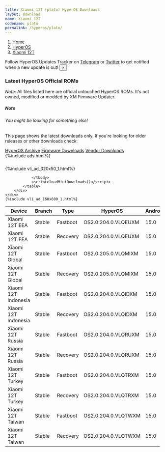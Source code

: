 ```yaml
---
title: Xiaomi 12T (plato) HyperOS Downloads
layout: download
name: Xiaomi 12T
codename: plato
permalink: /hyperos/plato/
---
```

<nav aria-label="breadcrumb">
    <ol class="breadcrumb">
        <li class="breadcrumb-item"><a href="/">Home</a></li>
        <li class="breadcrumb-item"><a href="/hyperos/">HyperOS</a></li>
        <li class="breadcrumb-item active" aria-current="page"><a href="/hyperos/plato/">Xiaomi 12T</a></li>
    </ol>
</nav>
<div class="alert alert-primary alert-dismissible fade show" role="alert">
    Follow HyperOS Updates Tracker on <a href="https://t.me/MIUIUpdatesTracker" class="alert-link">Telegram</a>
     or <a href="https://twitter.com/MiFwUpdater" class="alert-link">Twitter</a> to get notified when a new update is out!
    <button type="button" class="close" data-dismiss="alert" aria-label="Close">
        <span aria-hidden="true">&times;</span>
    </button>
</div>

### Latest HyperOS Official ROMs
*Note*: All files listed here are official untouched HyperOS ROMs. It's not owned, modified or modded by XM Firmware Updater.
<div class="card">
  <div class="card-body">
    <h5 class="card-title">Note</h5>
    <h6 class="card-subtitle mb-2 text-muted">You might be looking for something else!</h6>
    <p class="card-text">This page shows the latest downloads only.
     If you're looking for older releases or other downloads check:</p>
    <a href="/archive/hyperos/plato/" class="card-link">HyperOS Archive</a>
    <a href="/firmware/plato/" class="card-link">Firmware Downloads</a>
    <a href="/vendor/plato/" class="card-link">Vendor Downloads</a>
  </div>
</div>
{%include ads.html%}
<div class="row justify-content-center">
    <div class="col-10">
        <div class="table-responsive-md" style="margin-top: 25px;">
            {%include vli_ad_320x50_1.html%}
            <table id="miui" class="display dt-responsive nowrap compact table table-striped table-hover table-sm">
                <thead class="thead-dark">
                    <tr>
                        <th data-ref="device">Device</th>
                        <th data-ref="branch">Branch</th>
                        <th data-ref="type">Type</th>
                        <th data-ref="miui">HyperOS</th>
                        <th data-ref="android">Android</th>
                        <th data-ref="size">Size</th>
                        <th data-ref="size">Date</th>
                        <th data-ref="link">Link</th>
                    </tr>
                </thead>
                <tbody>
                <tr><td>Xiaomi 12T EEA</td><td>Stable</td><td>Fastboot</td><td>OS2.0.204.0.VLQEUXM</td><td>15.0</td><td>7.0 GB</td><td>2025-09-09</td><td><a href="/hyperos/plato/stable/OS2.0.204.0.VLQEUXM/">Download</a></td></tr>
<tr><td>Xiaomi 12T EEA</td><td>Stable</td><td>Recovery</td><td>OS2.0.204.0.VLQEUXM</td><td>15.0</td><td>5.9 GB</td><td>2025-09-19</td><td><a href="/hyperos/plato/stable/OS2.0.204.0.VLQEUXM/">Download</a></td></tr>
<tr><td>Xiaomi 12T Global</td><td>Stable</td><td>Fastboot</td><td>OS2.0.205.0.VLQMIXM</td><td>15.0</td><td>6.9 GB</td><td>2025-08-26</td><td><a href="/hyperos/plato/stable/OS2.0.205.0.VLQMIXM/">Download</a></td></tr>
<tr><td>Xiaomi 12T Global</td><td>Stable</td><td>Recovery</td><td>OS2.0.205.0.VLQMIXM</td><td>15.0</td><td>5.8 GB</td><td>2025-09-15</td><td><a href="/hyperos/plato/stable/OS2.0.205.0.VLQMIXM/">Download</a></td></tr>
<tr><td>Xiaomi 12T Indonesia</td><td>Stable</td><td>Fastboot</td><td>OS2.0.204.0.VLQIDXM</td><td>15.0</td><td>6.7 GB</td><td>2025-09-26</td><td><a href="/hyperos/plato/stable/OS2.0.204.0.VLQIDXM/">Download</a></td></tr>
<tr><td>Xiaomi 12T Indonesia</td><td>Stable</td><td>Recovery</td><td>OS2.0.204.0.VLQIDXM</td><td>15.0</td><td>5.7 GB</td><td>2025-10-16</td><td><a href="/hyperos/plato/stable/OS2.0.204.0.VLQIDXM/">Download</a></td></tr>
<tr><td>Xiaomi 12T Russia</td><td>Stable</td><td>Fastboot</td><td>OS2.0.204.0.VLQRUXM</td><td>15.0</td><td>6.9 GB</td><td>2025-09-26</td><td><a href="/hyperos/plato/stable/OS2.0.204.0.VLQRUXM/">Download</a></td></tr>
<tr><td>Xiaomi 12T Russia</td><td>Stable</td><td>Recovery</td><td>OS2.0.204.0.VLQRUXM</td><td>15.0</td><td>5.8 GB</td><td>2025-10-16</td><td><a href="/hyperos/plato/stable/OS2.0.204.0.VLQRUXM/">Download</a></td></tr>
<tr><td>Xiaomi 12T Turkey</td><td>Stable</td><td>Fastboot</td><td>OS2.0.204.0.VLQTRXM</td><td>15.0</td><td>6.7 GB</td><td>2025-09-26</td><td><a href="/hyperos/plato/stable/OS2.0.204.0.VLQTRXM/">Download</a></td></tr>
<tr><td>Xiaomi 12T Turkey</td><td>Stable</td><td>Recovery</td><td>OS2.0.204.0.VLQTRXM</td><td>15.0</td><td>5.8 GB</td><td>2025-10-16</td><td><a href="/hyperos/plato/stable/OS2.0.204.0.VLQTRXM/">Download</a></td></tr>
<tr><td>Xiaomi 12T Taiwan</td><td>Stable</td><td>Fastboot</td><td>OS2.0.204.0.VLQTWXM</td><td>15.0</td><td>6.6 GB</td><td>2025-09-26</td><td><a href="/hyperos/plato/stable/OS2.0.204.0.VLQTWXM/">Download</a></td></tr>
<tr><td>Xiaomi 12T Taiwan</td><td>Stable</td><td>Recovery</td><td>OS2.0.204.0.VLQTWXM</td><td>15.0</td><td>5.7 GB</td><td>2025-10-16</td><td><a href="/hyperos/plato/stable/OS2.0.204.0.VLQTWXM/">Download</a></td></tr>

                </tbody>
                <script>loadMiuiDownloads()</script>
            </table>
        </div>
    </div>
    {%include vli_ad_160x600_1.html%}
</div>
